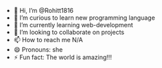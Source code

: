 - 👋 Hi, I’m @Rohitt1816
- 👀 I’m curious to learn new programming language
- 🌱 I’m currently learning web-development
- 💞️ I’m looking to collaborate on projects
- 📫 How to reach me N/A
- 😄 Pronouns: she
- ⚡ Fun fact: The world is amazing!!!

<!---
Rohitt1816/Rohitt1816 is a ✨ special ✨ repository because its `README.md` (this file) appears on your GitHub profile.
You can click the Preview link to take a look at your changes.
--->
